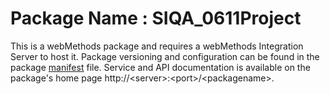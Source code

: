 # Package Name : SIQA_0611Project
This is a webMethods package and requires a webMethods Integration Server to host it. Package versioning and configuration can be found in the package [manifest](./SIQA_0611Project/manifest.v3) file. Service and API documentation is available on the package's home page http://&lt;server&gt;:&lt;port&gt;/&lt;packagename>.